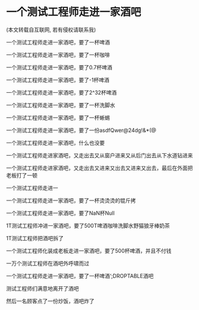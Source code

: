 # 一个测试工程师走进一家酒吧

\(本文转载自互联网, 若有侵权请联系我\)

一个测试工程师走进一家酒吧，要了一杯啤酒

一个测试工程师走进一家酒吧，要了一杯咖啡

一个测试工程师走进一家酒吧，要了0.7杯啤酒

一个测试工程师走进一家酒吧，要了-1杯啤酒

一个测试工程师走进一家酒吧，要了2^32杯啤酒

一个测试工程师走进一家酒吧，要了一杯洗脚水

一个测试工程师走进一家酒吧，要了一杯蜥蜴

一个测试工程师走进一家酒吧，要了一份asdfQwer@24dg!&\*\(@

一个测试工程师走进一家酒吧，什么也没要

一个测试工程师走进家酒吧，又走出去又从窗户进来又从后门出去从下水道钻进来

一个测试工程师走进家酒吧，又走出去又进来又出去又进来又出去，最后在外面把老板打了一顿

一个测试工程师走进一

一个测试工程师走进一家酒吧，要了一杯烫烫烫的锟斤拷

一个测试工程师走进一家酒吧，要了NaN杯Null

1T测试工程师冲进一家酒吧，要了500T啤酒咖啡洗脚水野猫狼牙棒奶茶

1T测试工程师把酒吧拆了

一个测试工程师化装成老板走进一家酒吧，要了500杯啤酒，并且不付钱

一万个测试工程师在酒吧外呼啸而过

一个测试工程师走进一家酒吧，要了一杯啤酒‘;DROPTABLE酒吧

测试工程师们满意地离开了酒吧

然后一名顾客点了一份炒饭，酒吧炸了

